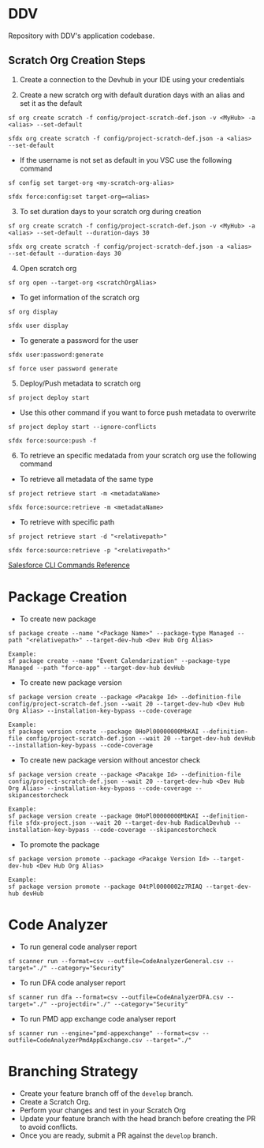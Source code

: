 # DDV

Repository with DDV's application codebase.

## Scratch Org Creation Steps

1. Create a connection to the Devhub in your IDE using your credentials

2. Create a new scratch org with default duration days with an alias and set it as the default

```
sf org create scratch -f config/project-scratch-def.json -v <MyHub> -a <alias> --set-default
```

```
sfdx org create scratch -f config/project-scratch-def.json -a <alias> --set-default
```

- If the username is not set as default in you VSC use the following command

```
sf config set target-org <my-scratch-org-alias>
```

```
sfdx force:config:set target-org=<alias>
```

3. To set duration days to your scratch org during creation

```
sf org create scratch -f config/project-scratch-def.json -v <MyHub> -a <alias> --set-default --duration-days 30
```

```
sfdx org create scratch -f config/project-scratch-def.json -a <alias> --set-default --duration-days 30
```

4. Open scratch org

```
sf org open --target-org <scratchOrgAlias>
```

- To get information of the scratch org

```
sf org display
```

```
sfdx user display
```

- To generate a password for the user

```
sfdx user:password:generate
```

```
sf force user password generate
```

5. Deploy/Push metadata to scratch org

```
sf project deploy start
```

- Use this other command if you want to force push metadata to overwrite

```
sf project deploy start --ignore-conflicts
```

```
sfdx force:source:push -f
```

6. To retrieve an specific medatada from your scratch org use the following command

- To retrieve all metadata of the same type

```
sf project retrieve start -m <metadataName>
```

```
sfdx force:source:retrieve -m <metadataName>
```

- To retrieve with specific path

```
sf project retrieve start -d "<relativepath>"
```

```
sfdx force:source:retrieve -p "<relativepath>"
```

[Salesforce CLI Commands Reference](https://developer.salesforce.com/docs/atlas.en-us.sfdx_cli_reference.meta/sfdx_cli_reference/cli_reference_unified.htm)

# Package Creation

- To create new package

```
sf package create --name "<Package Name>" --package-type Managed --path "<relativepath>" --target-dev-hub <Dev Hub Org Alias>
```
```
Example:
sf package create --name "Event Calendarization" --package-type Managed --path "force-app" --target-dev-hub devHub
```

- To create new package version

```
sf package version create --package <Pacakge Id> --definition-file config/project-scratch-def.json --wait 20 --target-dev-hub <Dev Hub Org Alias> --installation-key-bypass --code-coverage
```
```
Example:
sf package version create --package 0HoPl00000000MbKAI --definition-file config/project-scratch-def.json --wait 20 --target-dev-hub devHub --installation-key-bypass --code-coverage
```

- To create new package version without ancestor check

```
sf package version create --package <Pacakge Id> --definition-file config/project-scratch-def.json --wait 20 --target-dev-hub <Dev Hub Org Alias> --installation-key-bypass --code-coverage --skipancestorcheck
```
```
Example:
sf package version create --package 0HoPl00000000MbKAI --definition-file sfdx-project.json --wait 20 --target-dev-hub RadicalDevhub --installation-key-bypass --code-coverage --skipancestorcheck
```

- To promote the package
```
sf package version promote --package <Pacakge Version Id> --target-dev-hub <Dev Hub Org Alias>
```
```
Example:
sf package version promote --package 04tPl0000002z7RIAQ --target-dev-hub devHub
```

# Code Analyzer

- To run general code analyser report

```
sf scanner run --format=csv --outfile=CodeAnalyzerGeneral.csv --target="./" --category="Security"
```

- To run DFA code analyser report

```
sf scanner run dfa --format=csv --outfile=CodeAnalyzerDFA.csv --target="./" --projectdir="./" --category="Security"
```

- To run PMD app exchange code analyser report

```
sf scanner run --engine="pmd-appexchange" --format=csv --outfile=CodeAnalyzerPmdAppExchange.csv --target="./"
```

# Branching Strategy

- Create your feature branch off of the `develop` branch.
- Create a Scratch Org.
- Perform your changes and test in your Scratch Org
- Update your feature branch with the head branch before creating the PR to avoid conflicts.
- Once you are ready, submit a PR against the `develop` branch.
